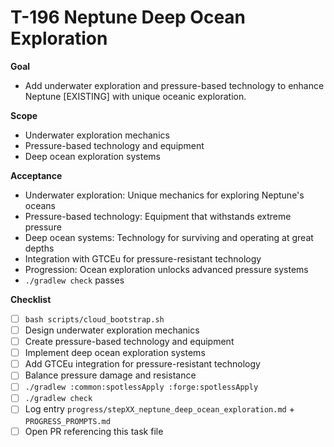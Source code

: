 # T-196 Neptune Deep Ocean Exploration

**Goal**

- Add underwater exploration and pressure-based technology to enhance Neptune [EXISTING] with unique oceanic exploration.

**Scope**

- Underwater exploration mechanics
- Pressure-based technology and equipment
- Deep ocean exploration systems

**Acceptance**

- Underwater exploration: Unique mechanics for exploring Neptune's oceans
- Pressure-based technology: Equipment that withstands extreme pressure
- Deep ocean systems: Technology for surviving and operating at great depths
- Integration with GTCEu for pressure-resistant technology
- Progression: Ocean exploration unlocks advanced pressure systems
- `./gradlew check` passes

**Checklist**

- [ ] `bash scripts/cloud_bootstrap.sh`
- [ ] Design underwater exploration mechanics
- [ ] Create pressure-based technology and equipment
- [ ] Implement deep ocean exploration systems
- [ ] Add GTCEu integration for pressure-resistant technology
- [ ] Balance pressure damage and resistance
- [ ] `./gradlew :common:spotlessApply :forge:spotlessApply`
- [ ] `./gradlew check`
- [ ] Log entry `progress/stepXX_neptune_deep_ocean_exploration.md` + `PROGRESS_PROMPTS.md`
- [ ] Open PR referencing this task file
